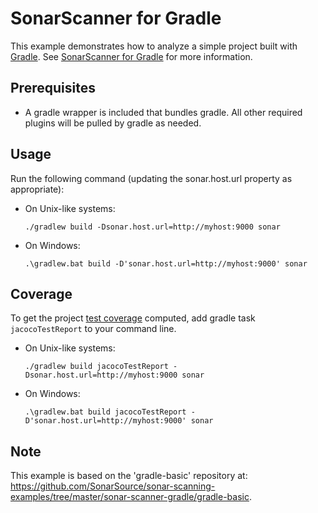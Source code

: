 # SonarScanner for Gradle

This example demonstrates how to analyze a simple project built with [Gradle](https://gradle.org/). See [SonarScanner for Gradle](https://docs.sonarsource.com/sonarqube/latest/analyzing-source-code/scanners/sonarscanner-for-gradle/) for more information.

## Prerequisites
* A gradle wrapper is included that bundles gradle. All other required plugins will be pulled by gradle as needed.

## Usage

Run the following command (updating the sonar.host.url property as appropriate):

* On Unix-like systems:
  ```text
  ./gradlew build -Dsonar.host.url=http://myhost:9000 sonar
  ```
* On Windows:
  ```text
  .\gradlew.bat build -D'sonar.host.url=http://myhost:9000' sonar
  ```

## Coverage

To get the project [test coverage](https://community.sonarsource.com/t/coverage-test-data-importing-jacoco-coverage-report-in-xml-format) computed, add gradle task `jacocoTestReport` to your command line.

* On Unix-like systems:
  ```text
  ./gradlew build jacocoTestReport -Dsonar.host.url=http://myhost:9000 sonar
  ```
* On Windows:
  ```text
  .\gradlew.bat build jacocoTestReport -D'sonar.host.url=http://myhost:9000' sonar
  ```

## Note
This example is based on the 'gradle-basic' repository at: https://github.com/SonarSource/sonar-scanning-examples/tree/master/sonar-scanner-gradle/gradle-basic.